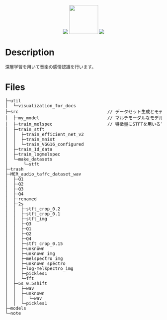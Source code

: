 <div align="center"></div>
<div align="center">
<img src="https://user-images.githubusercontent.com/49775901/177437930-5b03d608-56fb-4349-afb3-006e06ae7d4a.gif">
<img src="https://user-images.githubusercontent.com/49775901/177435525-71c41541-4b9a-4ae3-8e6a-996372167f56.png" height=93>
<img src="https://user-images.githubusercontent.com/49775901/177437930-5b03d608-56fb-4349-afb3-006e06ae7d4a.gif"></div>

# Description

深層学習を用いて音楽の感情認識を行います。

# Files

<pre>
├─util
│  └─visualization_for_docs
├─src                                  // データセット生成とモデルの学習関係
│  ├─my_model                          // マルチモーダルなモデル
│  ├─train_melspec                     // 特徴量にSTFTを用いるモデル
│  ├─train_stft
│  │  ├─train_efficient_net_v2
│  │  ├─train_mnist
│  │  └─train_VGG16_configured
│  ├─train_1d_data
│  ├─train_logmelspec
│  └─make_datasets
│      └─stft
├─trash
├─MER_audio_taffc_dataset_wav
│  ├─Q1
│  ├─Q2
│  ├─Q3
│  ├─Q4
│  ├─renamed
│  ├─2s
│  │  ├─stft_crop_0.2
│  │  ├─stft_crop_0.1
│  │  ├─stft_img
│  │  ├─Q3
│  │  ├─Q1
│  │  ├─Q2
│  │  ├─Q4
│  │  ├─stft_crop_0.15
│  │  ├─unknown
│  │  ├─unknown_img
│  │  ├─melspectro_img
│  │  ├─unknown_spectro
│  │  ├─log-melspectro_img
│  │  ├─pickles1
│  │  └─fft
│  ├─5s_0.5shift
│  │  ├─wav
│  │  ├─unknown
│  │  │  └─wav
│  │  └─pickles1
├─models
└─note

</pre>

